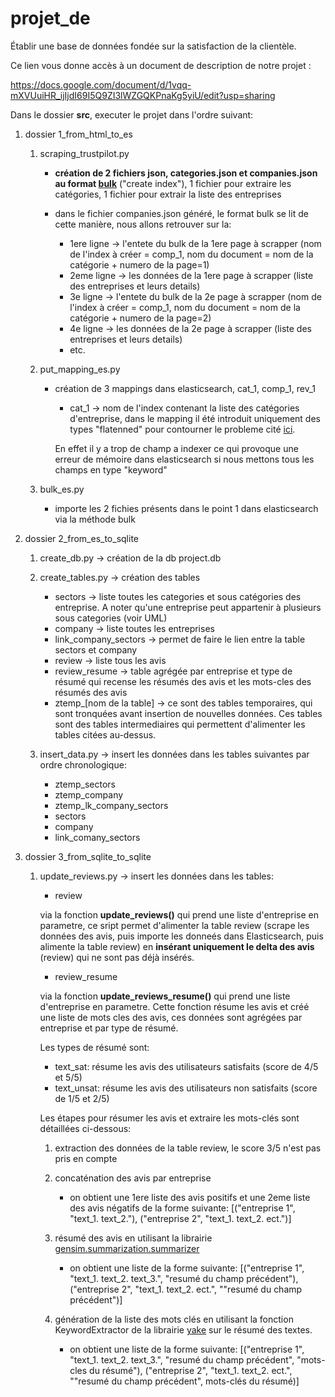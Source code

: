 # projet_de
Établir une base de données fondée sur la satisfaction de la clientèle.

Ce lien vous donne accès à un document de description de notre projet :

https://docs.google.com/document/d/1vqq-mXVUuiHR_ijIjdI69I5Q9ZI3lWZGQKPnaKg5yiU/edit?usp=sharing


Dans le dossier **src**, executer le projet dans l'ordre suivant:

1) dossier 1_from_html_to_es

    1) scraping_trustpilot.py

        - **création de 2 fichiers json, categories.json et companies.json au format [bulk](https://www.elastic.co/guide/en/elasticsearch/reference/current/docs-bulk.html)** ("create index"), 1 fichier pour extraire les catégories, 1 fichier pour extrair la liste des entreprises

        - dans le fichier companies.json généré, le format bulk se lit de cette manière, nous allons retrouver sur la:
            - 1ere ligne -> l'entete du bulk de la 1ere page à scrapper (nom de l'index à créer = comp_1, nom du document = nom de la catégorie + numero de la page=1)
            - 2eme ligne -> les données de la 1ere page à scrapper (liste des entreprises et leurs details)
            - 3e ligne -> l'entete du bulk de la 2e page à scrapper (nom de l'index à créer = comp_1, nom du document = nom de la catégorie + numero de la page=2)
            - 4e ligne -> les données de la 2e page à scrapper (liste des entreprises et leurs details)
            - etc.

    2) put_mapping_es.py

        - création de 3 mappings dans elasticsearch, cat_1, comp_1, rev_1
            - cat_1 -> nom de l'index contenant la liste des catégories d'entreprise, dans le mapping il été introduit uniquement des types "flatenned" pour contourner le probleme cité [ici](https://www.elastic.co/guide/en/elasticsearch/reference/current/mapping.html#mapping-limit-settings).

            En effet il y a trop de champ a indexer ce qui provoque une erreur de mémoire dans elasticsearch si nous mettons tous les champs en type "keyword"

    3) bulk_es.py
        - importe les 2 fichies présents dans le point 1 dans elasticsearch via la méthode bulk

2) dossier 2_from_es_to_sqlite

    1) create_db.py -> création de la db project.db

    2) create_tables.py -> création des tables

        - sectors -> liste toutes les categories et sous catégories des entreprise. A noter qu'une entreprise peut appartenir à plusieurs sous categories (voir UML)
        - company -> liste toutes les entreprises
        - link_company_sectors -> permet de faire le lien entre la table sectors et company
        - review -> liste tous les avis
        - review_resume -> table agrégée par entreprise et type de résumé qui recense les résumés des avis et les mots-cles des résumés des avis
        - ztemp_[nom de la table] -> ce sont des tables temporaires, qui sont tronquées avant insertion de nouvelles données. Ces tables sont des tables intermediaires qui permettent d'alimenter les tables citées au-dessus.

    3) insert_data.py -> insert les données dans les tables suivantes par ordre chronologique:
        - ztemp_sectors
        - ztemp_company
        - ztemp_lk_company_sectors
        - sectors
        - company
        - link_comany_sectors

3) dossier 3_from_sqlite_to_sqlite

    1) update_reviews.py -> insert les données dans les tables:
        - review

        via la fonction **update_reviews()** qui prend une liste d'entreprise en parametre, ce sript permet d'alimenter la table review (scrape les données des avis, puis importe les donneés dans Elasticsearch, puis alimente la table review) en **insérant uniquement le delta des avis** (review) qui ne sont pas déjà insérés.

        - review_resume

        via la fonction **update_reviews_resume()** qui prend une liste d'entreprise en parametre. Cette fonction  résume les avis et créé une liste de mots cles des avis, ces données sont agrégées par entreprise et par type de résumé.

        Les types de résumé sont:
     
          - text_sat: résume les avis des utilisateurs satisfaits (score de 4/5 et 5/5)
          - text_unsat: résume les avis des utilisateurs non satisfaits (score de 1/5 et 2/5)

        Les étapes pour résumer les avis et extraire les mots-clés sont détaillées ci-dessous:
        
          1) extraction des données de la table review, le score 3/5 n'est pas pris en compte
          2) concaténation des avis par entreprise

               - on obtient une 1ere liste des avis positifs et une 2eme liste des avis négatifs de la forme suivante:
                [("entreprise 1", "text_1. text_2."), ("entreprise 2", "text_1. text_2. ect.")]
          3) résumé des avis en utilisant la librairie [gensim.summarization.summarizer](https://radimrehurek.com/gensim_3.8.3/summarization/summariser.html)

               - on obtient une liste de la forme  suivante:
                [("entreprise 1", "text_1. text_2. text_3.", "resumé du champ précédent"), ("entreprise 2", "text_1. text_2. ect.", ""resumé du champ précédent")]
          4) génération de la liste des mots clés en utilisant la fonction KeywordExtractor de la librairie [yake](https://pypi.org/project/yake/) sur le résumé des textes.

               - on obtient une liste de la forme suivante:
                [("entreprise 1", "text_1. text_2. text_3.", "resumé du champ précédent", "mots-cles du résumé"), ("entreprise 2", "text_1. text_2. ect.", ""resumé du champ précédent", mots-clés du résumé)]
